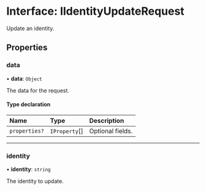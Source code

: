 # Interface: IIdentityUpdateRequest

Update an identity.

## Properties

### data

• **data**: `Object`

The data for the request.

#### Type declaration

| Name | Type | Description |
| :------ | :------ | :------ |
| `properties?` | `IProperty`[] | Optional fields. |

___

### identity

• **identity**: `string`

The identity to update.
